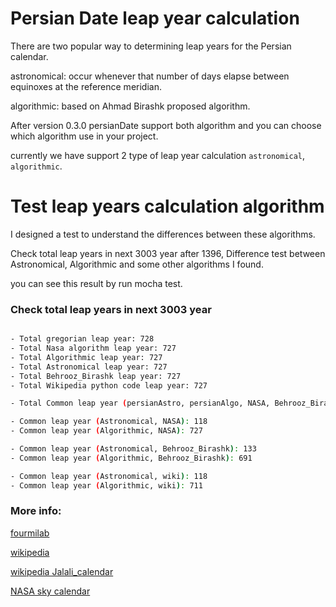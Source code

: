Persian Date leap year calculation
==============

There are two popular way to determining leap years for the Persian calendar. 

astronomical: occur whenever that number of days elapse between equinoxes at the reference meridian.

algorithmic: based on Ahmad Birashk proposed algorithm.

After version 0.3.0 persianDate support both algorithm and you can choose which algorithm use in your project. 

currently we have support 2 type of leap year calculation ``` astronomical ```, ``` algorithmic ```.

# Test leap years calculation algorithm

I designed a test to understand the differences between these algorithms.

Check total leap years in next 3003 year after 1396, Difference test between Astronomical, Algorithmic and some other algorithms I found.

you can see this result by run mocha test.

### Check total leap years in next 3003 year

```bash

- Total gregorian leap year: 728
- Total Nasa algorithm leap year: 727
- Total Algorithmic leap year: 727
- Total Astronomical leap year: 727
- Total Behrooz_Birashk leap year: 727
- Total Wikipedia python code leap year: 727

- Total Common leap year (persianAstro, persianAlgo, NASA, Behrooz_Birashk, wiki python, gregorian): 118

- Common leap year (Astronomical, NASA): 118
- Common leap year (Algorithmic, NASA): 727

- Common leap year (Astronomical, Behrooz_Birashk): 133
- Common leap year (Algorithmic, Behrooz_Birashk): 691

- Common leap year (Astronomical, wiki): 118
- Common leap year (Algorithmic, wiki): 711

```

### More info:

[fourmilab](http://www.fourmilab.ch/documents/calendar/) 

[wikipedia](https://fa.wikipedia.org/wiki/%DA%AF%D8%A7%D9%87%E2%80%8C%D8%B4%D9%85%D8%A7%D8%B1%DB%8C_%D9%87%D8%AC%D8%B1%DB%8C_%D8%AE%D9%88%D8%B1%D8%B4%DB%8C%D8%AF%DB%8C_%D8%AD%D8%B3%D8%A7%D8%A8%DB%8C)

[wikipedia Jalali_calendar](https://en.wikipedia.org/wiki/Jalali_calendar)

[NASA sky calendar](https://eclipse.gsfc.nasa.gov/SKYCAL/SKYCAL.html)
